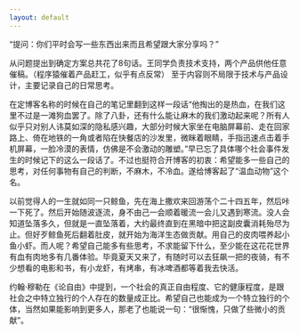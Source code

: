 ```yaml
---
layout: default
---
```


“提问：你们平时会写一些东西出来而且希望跟大家分享吗？”

从问题提出到确定方案总共花了8句话。王同学负责技术支持，两个产品供他任意催稿。（程序猿催着产品赶工，似乎有点反常） 至于内容则不局限于技术与产品设计，主要记录自己的日常思考。

在定博客名称的时候在自己的笔记里翻到这样一段话“他掏出的是热血，在我们这里不过是一滩狗血罢了。除了八卦，还有什么能让麻木的我们激动起来呢？所有人似乎只对别人讳莫如深的隐私感兴趣，大部分时候大家坐在电脑屏幕前、走在回家路上、倚在地铁的一角或者陷在快餐店的沙发里，微眯着眼睛，手指迅速点击着手机屏幕，一脸冷漠的表情，仿佛是不会激动的雕塑。”早已忘了具体哪个社会事件发生的时候记下的这么一段话了。不过也挺符合开博客的初衷：希望能多一些自己的思考，对任何事物有自己的判断，不麻木，不冷血。遂给博客起了“温血动物”这个名。

以前觉得人的一生就如同一只鲸鱼，先在海上撒欢来回游荡个二十四五年，然后咔一下死了。然后开始随波逐流，身不由己一会顺着暖流一会儿又遇到寒流。没人会知道坠落多久，但就是一直坠落着，大约最终直到在黑暗中把这副皮囊消耗殆尽为止。但好歹鲸鱼死后翻着肚皮，就开始为海洋生态做贡献。用自己的皮肉喂养起小鱼小虾。而人呢？希望自己能多有些思考，不求能留下什么，至少能在这花花世界有血有肉地多有几番体验。毕竟夏天又来了，有随时可以去狂飙一把的夜骑，有不少想看的电影和书，有小龙虾，有烤串，有冰啤酒都等着我去快活。

约翰·穆勒在《论自由》中提到，一个社会的真正自由程度、它的健康程度，是跟社会之中特立独行的个人存在的数量成正比。希望自己也能成为一个特立独行的个体，当然如果能影响到更多人，那老了也能说一句：“很惭愧，只做了些微小的贡献”。
